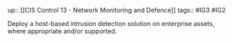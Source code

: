up:: [[CIS Control 13 - Network Monitoring and Defence]]
tags:: #IG3 #IG2 

Deploy a host-based intrusion detection solution on enterprise assets, where appropriate and/or supported.